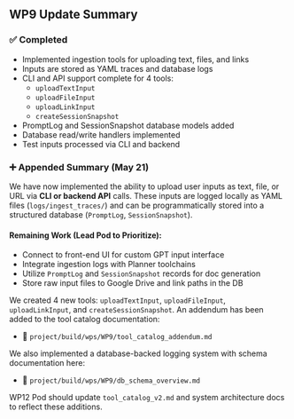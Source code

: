 ## WP9 Update Summary

### ✅ Completed
- Implemented ingestion tools for uploading text, files, and links
- Inputs are stored as YAML traces and database logs
- CLI and API support complete for 4 tools:
  - `uploadTextInput`
  - `uploadFileInput`
  - `uploadLinkInput`
  - `createSessionSnapshot`
- PromptLog and SessionSnapshot database models added
- Database read/write handlers implemented
- Test inputs processed via CLI and backend

### ➕ Appended Summary (May 21)
We have now implemented the ability to upload user inputs as text, file, or URL via **CLI or backend API** calls. These inputs are logged locally as YAML files (`logs/ingest_traces/`) and can be programmatically stored into a structured database (`PromptLog`, `SessionSnapshot`).

#### Remaining Work (Lead Pod to Prioritize):
- Connect to front-end UI for custom GPT input interface
- Integrate ingestion logs with Planner toolchains
- Utilize `PromptLog` and `SessionSnapshot` records for doc generation
- Store raw input files to Google Drive and link paths in the DB

We created 4 new tools: `uploadTextInput`, `uploadFileInput`, `uploadLinkInput`, and `createSessionSnapshot`. An addendum has been added to the tool catalog documentation:
- 📄 `project/build/wps/WP9/tool_catalog_addendum.md`

We also implemented a database-backed logging system with schema documentation here:
- 📄 `project/build/wps/WP9/db_schema_overview.md`

WP12 Pod should update `tool_catalog_v2.md` and system architecture docs to reflect these additions.